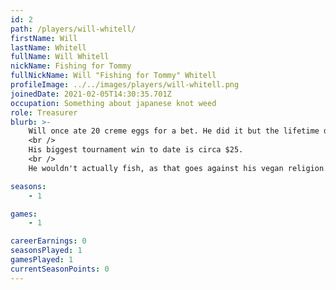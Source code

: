```yaml
---
id: 2
path: /players/will-whitell/
firstName: Will
lastName: Whitell
fullName: Will Whitell
nickName: Fishing for Tommy
fullNickName: Will "Fishing for Tommy" Whitell
profileImage: ../../images/players/will-whitell.png
joinedDate: 2021-02-05T14:30:35.701Z
occupation: Something about japanese knot weed
role: Treasurer
blurb: >-
    Will once ate 20 creme eggs for a bet. He did it but the lifetime diabetes after was "probably not worth the 2 quid".
    <br />
    His biggest tournament win to date is circa $25.
    <br />
    He wouldn't actually fish, as that goes against his vegan religion.

seasons:
    - 1

games:
    - 1

careerEarnings: 0
seasonsPlayed: 1
gamesPlayed: 1
currentSeasonPoints: 0
---
```

